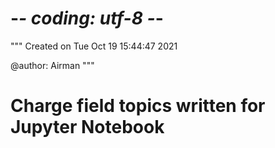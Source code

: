 # -*- coding: utf-8 -*-
"""
Created on Tue Oct 19 15:44:47 2021

@author: Airman
"""

# Charge field topics written for Jupyter Notebook 


